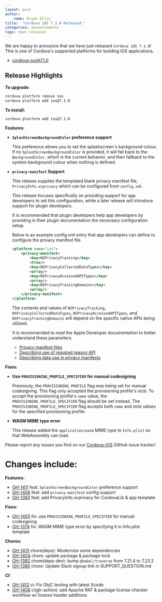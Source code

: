```yaml
---
layout: post
author:
    name: Bryan Ellis
title:  "Cordova iOS 7.1.0 Released!"
categories: announcements
tags: news releases
---
```


We are happy to announce that we have just released `Cordova iOS 7.1.0`! This is one of Cordova's supported platforms for building iOS applications.

* [cordova-ios@7.1.0](https://www.npmjs.com/package/cordova-ios)

## Release Highlights

**To upgrade:**

```bash
cordova platform remove ios
cordova platform add ios@7.1.0
```

**To install:**

```bash
cordova platform add ios@7.1.0
```

**Features:**

* **`SplashScreenBackgroundColor` preference support**

    This preference allows you to set the splashscreen's background colour. If no `SplashScreenBackgroundColor` is provided, it will fall back to the `BackgroundColor`, which is the current behavior, and then fallback to the system background colour when nothing is defined.

* **`privacy-manifest` Support**

    This release supplies the templated blank privacy manifest file, `PrivacyInfo.xcprivacy` which can be configured from `config.xml`.

    This release focuses specifically on providing support for app developers to set this configuration, while a later release will introduce support for plugin developers.

    It is recommended that plugin developers help app developers by providing in their plugin documentation the necessary configuration setup.

    Below is an example config.xml entry that app developers can define to configure the privacy manifest file.

    ```xml
    <platform name="ios">
        <privacy-manifest>
            <key>NSPrivacyTracking</key>
            <true/>
            <key>NSPrivacyCollectedDataTypes</key>
            <array/>
            <key>NSPrivacyAccessedAPITypes</key>
            <array/>
            <key>NSPrivacyTrackingDomains</key>
            <array/>
        </privacy-manifest>
    </platform>
    ```

    The contents and values of `NSPrivacyTracking`, `NSPrivacyCollectedDataTypes`, `NSPrivacyAccessedAPITypes`, and `NSPrivacyTrackingDomains` will depend on the specific native APIs being utilized.

    It is recommended to read the Apple Developer documentation to better understand these parameters.

    * [Privacy manifest files](https://developer.apple.com/documentation/bundleresources/privacy_manifest_files)
    * [Describing use of required reason API](https://developer.apple.com/documentation/bundleresources/privacy_manifest_files/describing_use_of_required_reason_api)
    * [Describing data use in privacy manifests](https://developer.apple.com/documentation/bundleresources/privacy_manifest_files/describing_data_use_in_privacy_manifests)

**Fixes:**

* **Use `PROVISIONING_PROFILE_SPECIFIER` for manual codesigning**

    Previosuly, the `PROVISIONING_PROFILE` flag was being set for manual codesigning. This flag only accepted the provisioning profile's `UUID`. To accept the provisioning profile's `name` value, the `PROVISIONING_PROFILE_SPECIFIER` flag should be set instead. The `PROVISIONING_PROFILE_SPECIFIER` flag accepts both `name` and `UUID` values for the specified provisioning profile.

* **WASM MIME type error**

    This release added the `application/wasm` MIME type to `Info.plist` so that WebAssembly can load.

Please report any issues you find on our [Cordova-iOS](https://github.com/apache/cordova-iOS/issues) GitHub issue tracker!

<!--more-->
# Changes include:

**Features:**

* [GH-1411](https://github.com/apache/cordova-ios/pull/1411) feat: `SplashScreenBackgroundColor` preference support
* [GH-1406](https://github.com/apache/cordova-ios/pull/1406) feat: add `privacy-manifest` config support
* [GH-1383](https://github.com/apache/cordova-ios/pull/1383) feat: add PrivacyInfo.xcprivacy for CordovaLib & app template

**Fixes:**

* [GH-1405](https://github.com/apache/cordova-ios/pull/1405) fix: use `PROVISIONING_PROFILE_SPECIFIER` for manual codesigning
* [GH-1374](https://github.com/apache/cordova-ios/pull/1374) fix: WASM MIME type error by specifying it in Info.plist template

**Chores:**

* [GH-1413](https://github.com/apache/cordova-ios/pull/1413) chore(deps): Modernize some dependencies
* [GH-1404](https://github.com/apache/cordova-ios/pull/1404) chore: update package & package-lock
* [GH-1382](https://github.com/apache/cordova-ios/pull/1382) chore(deps-dev): bump `@babel/traverse` from 7.21.4 to 7.23.2
* [GH-1380](https://github.com/apache/cordova-ios/pull/1380) chore: Update Slack signup link in SUPPORT_QUESTION.md

**CI:**

* [GH-1412](https://github.com/apache/cordova-ios/pull/1412) ci: Fix ObjC testing with latest Xcode
* [GH-1408](https://github.com/apache/cordova-ios/pull/1408) ci(gh-action): add Apache RAT & package license checker workflow w/ license header additions
